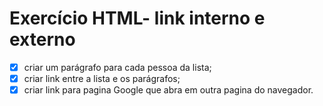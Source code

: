 # Exercício HTML- link interno e externo

 - [X] criar um parágrafo para cada pessoa da lista;
 - [X] criar link entre a lista e os parágrafos;
 - [X] criar link para pagina Google que abra em outra pagina do navegador.

